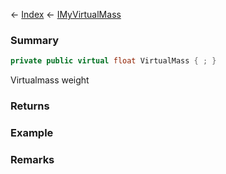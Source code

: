 ← [Index](Api-Index) ← [IMyVirtualMass](SpaceEngineers.Game.ModAPI.Ingame.IMyVirtualMass)

### Summary

```csharp
private public virtual float VirtualMass { ; }
```

Virtualmass weight

### Returns

### Example

### Remarks

